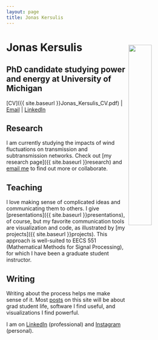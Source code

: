 ```yaml
---
layout: page
title: Jonas Kersulis
---
```

<div class="white-space"> </div>

# Jonas Kersulis

<img src="{{ site.baseurl }}images/avatar.jpg" style="float: right; width: 35%; margin-right: 1%; margin-bottom: 3em; margin-top: -3em; margin-left: 0.5em">

## PhD candidate studying power and energy at University of Michigan
[CV]({{ site.baseurl }}Jonas_Kersulis_CV.pdf) | [Email](mailto:kersulis@umich.edu) | [LinkedIn](http://www.linkedin.com/in/kersulis)

## Research

I am currently studying the impacts of wind fluctuations on transmission and subtransmission networks. Check out [my research page]({{ site.baseurl }}research) and [email me](mailto:kersulis@umich.edu) to find out more or collaborate.

## Teaching

I love making sense of complicated ideas and communicating them to others. I give [presentations]({{ site.baseurl }}presentations), of course, but my favorite communication tools are visualization and code, as illustrated by [my projects]({{ site.baseurl }}projects). This approach is well-suited to EECS 551 (Mathematical Methods for Signal Processing), for which I have been a graduate student instructor.

## Writing

Writing about the process helps me make sense of it. Most <a href="{{ site.baseurl }}posts">posts</a> on this site will be about grad student life, software I find useful, and visualizations I find powerful.


I am on [LinkedIn](https://www.linkedin.com/in/kersulis) (professional) and [Instagram](https://instagram.com/jkersulis/) (personal).
